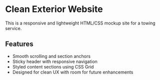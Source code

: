# Clean Exterior Website

This is a responsive and lightweight HTML/CSS mockup site for a towing service.

## Features

- Smooth scrolling and section anchors
- Sticky header with responsive navigation
- Styled content sections using CSS Grid
- Designed for clean UX with room for future enhancements
